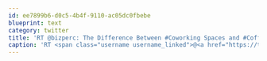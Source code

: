 ```yaml
---
id: ee7899b6-d0c5-4b4f-9110-ac05dc0fbebe
blueprint: text
category: twitter
title: 'RT @bizperc: The Difference Between #Coworking Spaces and #Coffee Shops: http://cot.ag/ixLUeR'
caption: 'RT <span class="username username_linked">@<a href="https://twitter.com/bizperc" title="bizperc">bizperc</a></span>: The Difference Between <span class="hashtag hashtag_local">#<a href="http://tweettemp.darylchymko.ca/?tag=coworking">Coworking</a> Spaces and <span class="hashtag hashtag_local">#<a href="http://tweettemp.darylchymko.ca/?tag=coffee">Coffee</a> Shops: http://cot.ag/ixLUeR'
---
```

